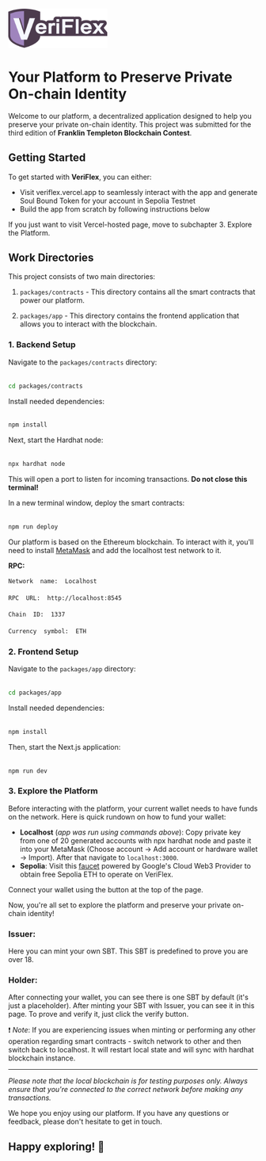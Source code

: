 
  

<p  align="center">

<img  src="docs/veriflex-logo.svg"  alt="SVG Logo"  width="200">  <!-- Adjust the width value as needed -->

</p>

  

# Your Platform to Preserve Private On-chain Identity

  
  
  

Welcome to our platform, a decentralized application designed to help you preserve your private on-chain identity. This project was submitted for the third edition of **Franklin Templeton Blockchain Contest**.

  
## Getting Started

To get started with **VeriFlex**, you can either:
+ Visit veriflex.vercel.app to seamlessly interact with the app and generate Soul Bound Token for your account in Sepolia Testnet
+ Build the app from scratch by following instructions below

If you just want to visit Vercel-hosted page, move to subchapter 3. Explore the Platform.


## Work Directories

  

This project consists of two main directories:

  

1.  `packages/contracts` - This directory contains all the smart contracts that power our platform.

2.  `packages/app` - This directory contains the frontend application that allows you to interact with the blockchain.

  

  

### 1. Backend Setup

  

Navigate to the `packages/contracts` directory:

  

```bash

cd packages/contracts

```

  
Install needed dependencies:

  

```bash

npm install

```

  

Next, start the Hardhat node:

  

```bash

npx hardhat node

```

  

This will open a port to listen for incoming transactions. **Do not close this terminal!**

  

In a new terminal window, deploy the smart contracts:

  

```bash

npm run deploy

```

  

Our platform is based on the Ethereum blockchain. To interact with it, you'll need to install [MetaMask](https://metamask.io/) and add the localhost test network to it.

  

**RPC:**

  

```bash
Network  name:  Localhost

RPC  URL:  http://localhost:8545

Chain  ID:  1337

Currency  symbol:  ETH
```

  

### 2. Frontend Setup

  

Navigate to the `packages/app` directory:

  

```bash

cd packages/app

```

  

Install needed dependencies:

  

```bash

npm install

```

  

Then, start the Next.js application:

  

```bash

npm run dev

```

  

### 3. Explore the Platform

  

Before interacting with the platform, your current wallet needs to have funds on the network. Here is quick rundown on how to fund your wallet:
+ **Localhost** (*app was run using commands above*): Copy private key from one of 20 generated accounts with npx hardhat node and paste it into your MetaMask (Choose account -> Add account or hardware wallet -> Import). After that  navigate to `localhost:3000`.
+ **Sepolia**: Visit this [faucet](#head1234) powered by Google's Cloud Web3 Provider to obtain free Sepolia ETH to operate on VeriFlex.

Connect your wallet using the button at the top of the page.

Now, you're all set to explore the platform and preserve your private on-chain identity!

  

### Issuer:

  

Here you can mint your own SBT. This SBT is predefined to prove you are over 18.

  

### Holder:

  

After connecting your wallet, you can see there is one SBT by default (it's just a placeholder). After minting your SBT with Issuer, you can see it in this page. To prove and verify it, just click the verify button.

  

❗ *Note*: If you are experiencing issues when minting or performing any other operation regarding smart contracts - switch network to other and then switch back to localhost. It will restart local state and will sync with hardhat blockchain instance.

  

---

  

*Please note that the local blockchain is for testing purposes only. Always ensure that you're connected to the correct network before making any transactions.*

  

We hope you enjoy using our platform. If you have any questions or feedback, please don't hesitate to get in touch.

  

## Happy exploring! 🚀
